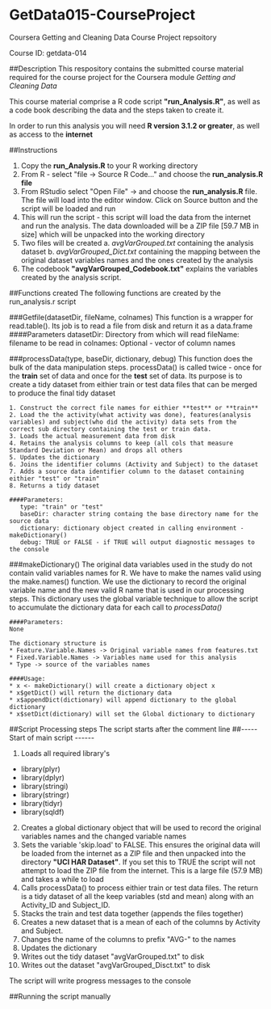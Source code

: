 # GetData015-CourseProject

Coursera Getting and Cleaning Data Course Project repsoitory

Course ID: getdata-014 

##Description
This respository contains the submitted course material required for the course project for the Coursera module _Getting and Cleaning Data_

This course material comprise a R code script **"run_Analysis.R"**, as well as a code book describing the data and the steps taken to create it.

In order to run this analysis you will need **R version 3.1.2  or greater**, as well as access to the **internet**

##Instructions
1. Copy the **run_Analysis.R** to your R working directory
2. From R - select "file -> Source R Code..." and choose the **run_analysis.R file**
3. From RStudio select "Open File" -> and choose the **run_analysis.R** file. The file will load into the editor window. Click on Source button and the script will be loaded and run 
4. This will run the script - this script will load the data from the internet and run the analysis. The data downloaded will be a ZIP file [59.7 MB in size] which will be unpacked into the working directory
5. Two files will be created
	a. _avgVarGrouped.txt_ containing the analysis dataset
	b. _avgVarGrouped_Dict.txt_ containing the mapping between the original dataset variables names and the ones created by the analysis
6. The codebook __"avgVarGrouped_Codebook.txt"__ explains the variables created by the analysis script.


##Functions created
The following functions are created by the run_analysis.r script

###Getfile(datasetDir, fileName, colnames)
This function is a wrapper for read.table(). Its job is to read a file from disk and return it as a data.frame
	####Parameters
       datasetDir: Directory from which will read
       fileName: filename to be read in
       colnames: Optional - vector of column names


###processData(type, baseDir, dictionary, debug)
This function does the bulk of the data manipulation steps. processData() is called twice - once for the **train** set of data and once for the **test** set of data. Its purpose is to create a tidy dataset from eithier train or test data files that can be merged to produce the final tidy dataset

	1. Construct the correct file names for eithier **test** or **train**
	2. Load the the activity(what activity was done), features(analysis variables) and subject(who did the activity) data sets from the correct sub directory containing the test or train data.
	3. Loads the actual measurement data from disk
	4. Retains the analysis columns to keep (all cols that measure Standard Deviation or Mean) and drops all others
	5. Updates the dictionary
	6. Joins the identifier columns (Activity and Subject) to the dataset 
	7. Adds a source data identifier column to the dataset containing eithier "test" or "train"
	8. Returns a tidy dataset  

	####Parameters:
       type: "train" or "test"
       baseDir: character string containg the base directory name for the source data
       dictionary: dictionary object created in calling environment - makeDictionary()
       debug: TRUE or FALSE - if TRUE will output diagnostic messages to the console


###makeDictionary()
The original data variables used in the study do not contain valid variables names for R. We have to make the names valid using the make.names() function. We use the dictionary to record the original variable name and the new valid R name that is used in our processing steps. This dictionary uses the global variable technique to allow the script to accumulate the dictionary data for each call to _processData()_

	####Parameters: 
	None
    
    The dictionary structure is 
    * Feature.Variable.Names -> Original variable names from features.txt
    * Fixed.Variable.Names -> Variables name used for this analysis 
    * Type -> source of the variables names

	####Usage: 
    * x <- makeDictionary() will create a dictionary object x
    * x$getDict() will return the dictionary data
    * x$appendDict(dictionary) will append dictionary to the global dictionary
    * x$setDict(dictionary) will set the Global dictionary to dictionary


##Script Processing steps
The script starts after the comment line ##-----Start of main script ------

1. Loads all required library's
- library(plyr)
- library(dplyr)
- library(stringi)
- library(stringr)
- library(tidyr)
- library(sqldf)
2. Creates a global dictionary object that will be used to record the original variables names and the changed variable names
3. Sets the variable 'skip.load' to FALSE. This ensures the original data will be loaded from the internet as a ZIP file and then unpacked into the directory **"UCI HAR Dataset"**. If you set this to TRUE the script will not attempt to load the ZIP file from the internet. This is a large file (57.9 MB) and takes a while to load
4. Calls processData() to process eithier train or test data files. The return is a tidy dataset of all the keep variables (std and mean) along with an Activity_ID and Subject_ID.  
5. Stacks the train and test data together (appends the files together)
6. Creates a new dataset that is a mean of each of the columns by Activity and Subject. 
7. Changes the name of the columns to prefix "AVG-" to the names
8. Updates the dictionary
9. Writes out the tidy dataset "avgVarGrouped.txt" to disk 
10. Writes out the dataset "avgVarGrouped_Disct.txt" to disk

The script will write progress messages to the console




##Running the script manually


